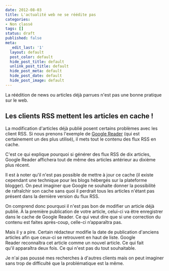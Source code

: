 ```yaml
---
date: 2012-08-03
title: L'actualité web ne se réédite pas
categories:
- Non classé
tags: []
status: draft
published: false
meta:
  _edit_last: '1'
  layout: default
  post_color: default
  hide_post_title: default
  unlink_post_title: default
  hide_post_meta: default
  hide_post_date: default
  hide_post_image: default
---
```

La réédition de news ou articles déjà parrues n'est pas une bonne pratique sur le web. <!--more-->
<h2>Les clients RSS mettent les articles en cache !</h2>
La modification d'articles déjà publié posent certains problèmes avec les client RSS.
Si nous prenons l'exemple de <a title="Google Reader" href="https://www.google.com/reader">Google Reader</a> (qui est certainement un des plus utilisé), il mets tout le contenu des flux RSS en cache.

C'est ce qui explique pourquoi si générer des flux RSS de dix articles, Google Reader affichera tout de même des articles antérieur au dixième plus récent.

Il est à noter qu'il n'est pas possible de mettre à jour ce cache (il existe cependant une technique pour les blogs hébergés sur la plateforme blogger). On peut imaginer que Google ne souhaite donner la possibilité de rafraîchir son cache sans quoi il perdrait tous les articles n'étant pas présent dans la dernière version du flux RSS.

On comprend donc pourquoi il n'est pas bon de modifier un article déjà publié. À la première publication de votre article, celui-ci va être enregistrer dans le cache de Google Reader. Ce qui veut dire que si une correction du contenu est faites après-coup, celle-ci n’apparaîtra pas.

Mais il y a pire. Certain rédacteur modifie la date de publication d'anciens articles afin que ceux-ci se retrouvent en haut de liste. Google Reader reconnaîtra cet article comme un nouvel article. Ce qui fait qu'il apparaîtra deux fois. Ce qui n'est pas du tout souhaitable.

Je n'ai pas poussé mes recherches à d'autres clients mais on peut imaginer sans trop de difficulté que la problématique est la même.

&nbsp;

